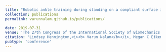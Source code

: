 ```yaml
---
title: "Robotic ankle training during standing on a compliant surface improves paretic ankle motor control, postural balance, and walking in chronic stroke survivors"
collection: publications
permalink: varunnalam.github.io/publications/

date: 2019-07-31
venue: 'The 27th Congress of the International Society of Biomechanics (ISB 2019) / The 43rd Annual Meeting of the American Society of Biomechanics (ASB 2019)'
citation: 'Lindsey Hennington,<i><b> Varun Nalam</b></i>, Megan C Eikenberry, Carolyn L Kinney, Hyunglae Lee'
pubtype: 'conference'
---
```

